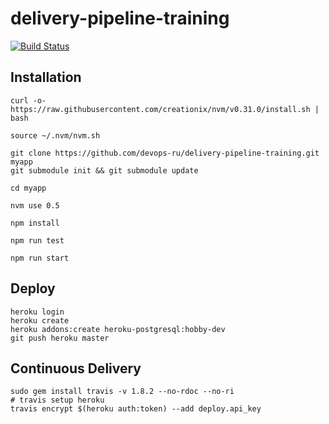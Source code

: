 # delivery-pipeline-training

 [![Build Status](https://travis-ci.org/devops-ru/delivery-pipeline-training.svg?branch=master)](https://travis-ci.org/devops-ru/delivery-pipeline-training)


## Installation

```
curl -o- https://raw.githubusercontent.com/creationix/nvm/v0.31.0/install.sh | bash

source ~/.nvm/nvm.sh

git clone https://github.com/devops-ru/delivery-pipeline-training.git myapp
git submodule init && git submodule update

cd myapp

nvm use 0.5

npm install

npm run test

npm run start
```


## Deploy

```
heroku login
heroku create
heroku addons:create heroku-postgresql:hobby-dev
git push heroku master
```


## Continuous Delivery

```
sudo gem install travis -v 1.8.2 --no-rdoc --no-ri
# travis setup heroku
travis encrypt $(heroku auth:token) --add deploy.api_key
```
